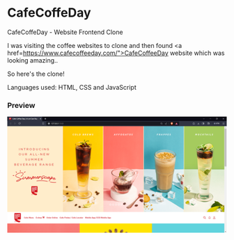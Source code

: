 # CafeCoffeDay
CafeCoffeDay - Website Frontend Clone

I was visiting the coffee websites to clone and then found <a href=https://www.cafecoffeeday.com/">CafeCoffeeDay</a> website which was looking amazing..

So here's the clone!

Languages used: HTML, CSS and JavaScript

<h3>Preview</h3>

![Alt text](image.png)